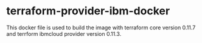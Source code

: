 # terraform-provider-ibm-docker

This docker file is used to build the image with terraform core version 0.11.7 and terrform ibmcloud provider version 0.11.3.
